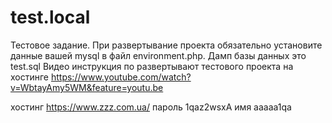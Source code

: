 # test.local
Тестовое задание.
При развертывание проекта обязательно установите данные вашей mysql в файл  environment.php.
Дамп базы данных это test.sql
Видео инструкция по развертывают тестового проекта на хостинге  https://www.youtube.com/watch?v=WbtayAmy5WM&feature=youtu.be

хостинг https://www.zzz.com.ua/
пароль 1qaz2wsxA
имя aaaaa1qa

